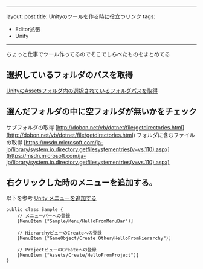 
---
layout: post
title: Unityのツールを作る時に役立つリンク
tags:
- Editor拡張
- Unity
---

ちょっと仕事でツール作ってるのでそこでしらべたものをまとめてる


## 選択しているフォルダのパスを取得

[UnityのAssetsフォルダ内の選択されているフォルダパスを取得](http://lo25131.hatenablog.com/entry/2015/09/27/194807)

## 選んだフォルダの中に空フォルダが無いかをチェック

サブフォルダの取得
[http://dobon.net/vb/dotnet/file/getdirectories.html](http://dobon.net/vb/dotnet/file/getdirectories.html)
フォルダに含むファイルの取得
[https://msdn.microsoft.com/ja-jp/library/system.io.directory.getfilesystementries(v=vs.110).aspx](https://msdn.microsoft.com/ja-jp/library/system.io.directory.getfilesystementries(v=vs.110).aspx)

## 右クリックした時のメニューを追加する。

以下を参考
[Unity メニューを追加する](https://www.tcmobile.jp/dev_blog/programming/unity-%E3%83%A1%E3%83%8B%E3%83%A5%E3%83%BC%E3%82%92%E8%BF%BD%E5%8A%A0%E3%81%99%E3%82%8B/)

```
public class Sample {
    // メニューバーへの登録
    [MenuItem ("Sample/Menu/HelloFromMenuBar")]
 
    // HierarchyビューのCreateへの登録
    [MenuItem ("GameObject/Create Other/HelloFromHierarchy")]
 
    // ProjectビューのCreateへの登録
    [MenuItem ("Assets/Create/HelloFromProject")]
}
```
